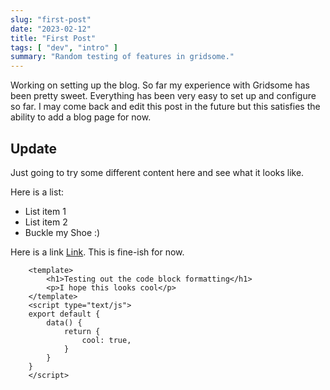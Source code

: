 ```yaml
---
slug: "first-post"
date: "2023-02-12"
title: "First Post"
tags: [ "dev", "intro" ]
summary: "Random testing of features in gridsome."
---
```


Working on setting up the blog. So far my experience with Gridsome has been pretty sweet. Everything has been very easy to set up and configure so far. I may come back and edit this post in the future but this satisfies the ability to add a blog page for now.

## Update
Just going to try some different content here and see what it looks like.

Here is a list:
 - List item 1
 - List item 2
 - Buckle my Shoe :)

Here is a link [Link](https://example.com). This is fine-ish for now.

```vue
    <template>
        <h1>Testing out the code block formatting</h1>
        <p>I hope this looks cool</p>
    </template>
    <script type="text/js">
    export default {
        data() {
            return {
                cool: true,
            }
        }
    }
    </script>
```